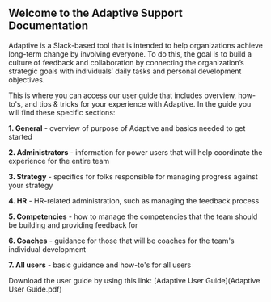 ## Welcome to the Adaptive Support Documentation

Adaptive is a Slack-based tool that is intended to help organizations achieve long-term change by involving everyone.  To do this, the goal is to build a culture of feedback and collaboration by connecting the organization’s strategic goals with individuals’ daily tasks and personal development objectives.  

This is where you can access our user guide that includes overview, how-to's, and tips & tricks for your experience with Adaptive.  In the guide you will find these specific sections:

**1. General** - overview of purpose of Adaptive and basics needed to get started

**2. Administrators** - information for power users that will help coordinate the experience for the entire team

**3. Strategy** - specifics for folks responsible for managing progress against your strategy

**4. HR** - HR-related administration, such as managing the feedback process

**5. Competencies** - how to manage the competencies that the team should be building and providing feedback for

**6. Coaches** - guidance for those that will be coaches for the team's individual development

**7. All users** - basic guidance and how-to's for all users

Download the user guide by using this link:
[Adaptive User Guide](Adaptive User Guide.pdf)
